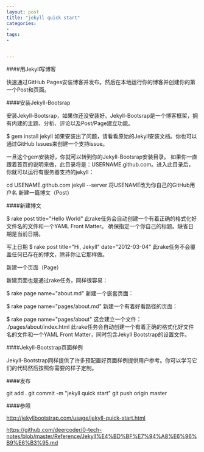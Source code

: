 ```yaml
---
layout: post
title: "jekyll quick start"
categories:
- 
tags:
- 


---
```




####用Jekyll写博客

快速通过GitHub Pages安装博客并发布。然后在本地运行你的博客并创建你的第一个Post和页面。

####安装Jekyll-Bootsrap

安装Jekyll-Bootsrap，如果你还没安装好。Jekyll-Bootsrap是一个博客框架，拥有内建的主题、分析、评论以及Post/Page建立功能。

$ gem install jekyll
如果安装出了问题，请看看原始的Jekyll安装文档。你也可以通过GitHub Issues来创建一个支持issue。

一旦这个gem安装好，你就可以转到你的Jekyll-Bootsrap安装目录。
如果你一直跟着首页的说明来做，此目录将是：USERNAME.github.com。进入此目录后，你就可以运行有服务器支持的jekyll：

cd USENAME.github.com
jekyll --server
将USENAME改为你自己的GitHub用户名
新建一篇博文（Post）

####新建博文

$ rake post title="Hello World"
此rake任务会自动创建一个有着正确的格式化好文件名的文件和一个YAML Front Matter。
确保指定一个你自己的标题。缺省日期是当前日期。

写上日期
$ rake post title="Hi, Jekyll" date="2012-03-04"
此rake任务不会覆盖任何已存在的博文，除非你让它那样做。

新建一个页面（Page）

新建页面也是通过rake任务，同样很容易：

$ rake page name="about.md"
新建一个嵌套页面：

$ rake page name="pages/about.md"
新建一个有着好看路径的页面：

$ rake page name="pages/about"
这会建立一个文件： ./pages/about/index.html
此rake任务会自动创建一个有着正确的格式化好文件名的文件和一个YAML Front Matter，同时包含Jekyll Bootstrap的设置文件。

####Jekyll-Bootstrap页面样例

Jekyll-Bootstrap同样提供了许多预配置好页面样例提供用户参考。你可以学习它们的代码然后按照你需要的样子定制。

####发布

git add .
git commit -m "jekyll quick start"
git push origin master

####参照

http://jekyllbootstrap.com/usage/jekyll-quick-start.html

https://github.com/deercoder/0-tech-notes/blob/master/Reference/Jekyll%E4%BD%BF%E7%94%A8%E6%96%B9%E6%B3%95.md

